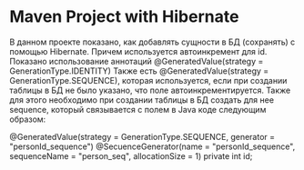 # Maven Project with Hibernate
В данном проекте показано, как добавлять сущности в БД (сохранять) с помощью Hibernate. Причем используется автоинкремент для id.
Показано использование аннотаций @GeneratedValue(strategy = GenerationType.IDENTITY)
Также есть @GeneratedValue(strategy = GenerationType.SEQUENCE), которая используется, если при создании таблицы в БД не было указано, что поле автоинкрементируется. Также для этого необходимо при создании таблицы в БД создать для нее sequence, который связывается с полем в Java коде следующим образом:

@GeneratedValue(strategy = GenerationType.SEQUENCE,
                generator = "personId_sequence")
@SecuenceGenerator(name = "personId_sequence",
                   sequenceName = "person_seq",
                   allocationSize = 1)
private int id;

